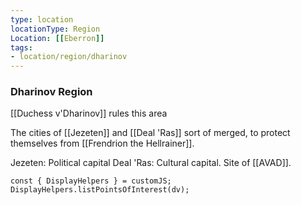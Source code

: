 ```yaml
---
type: location
locationType: Region
Location: [[Eberron]]
tags: 
- location/region/dharinov
---
```


### Dharinov Region

[[Duchess v'Dharinov]] rules this area

The cities of [[Jezeten]] and [[Deal 'Ras]] sort of merged, to protect themselves from [[Frendrion the Hellrainer]]. 

Jezeten: Political capital
Deal 'Ras: Cultural capital. Site of [[AVAD]].

```dataviewjs
const { DisplayHelpers } = customJS; DisplayHelpers.listPointsOfInterest(dv);
```